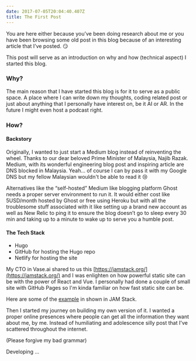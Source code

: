 ```yaml
---
date: 2017-07-05T20:04:40.407Z
title: The First Post
---
```


You are here either because you’ve been doing research about me or you have been browsing some old post in this blog because of an interesting article that I’ve posted. 😏 

This post will serve as an introduction on why and how (technical aspect) I started this blog. 

### Why? 
The main reason that I have started this blog is for it to serve as a public space. A place where I can write down my thoughts, coding related post or just about anything that I personally have interest on, be it AI or AR. In the future I might even host a podcast right.

### How? 
#### Backstory
Originally, I wanted to just start a Medium blog instead of reinventing the wheel. Thanks to our dear beloved Prime Minister of Malaysia, Najib Razak. Medium, with its wonderful engineering blog post and inspiring article are DNS blocked in Malaysia. Yeah... of course I can by pass it with my Google DNS but my fellow Malaysian wouldn't be able to read it 😢

Alternatives like the “self-hosted” Medium like blogging platform Ghost needs a proper server environment to run it. It would either cost like 5USD/month hosted by Ghost or free using Heroku but with all the troublesome stuff associated with it like setting up a brand new account as well as New Relic to ping it to ensure the blog doesn’t go to sleep every 30 min and taking up to a minute to wake up to serve you a humble post.
#### The Tech Stack
- Hugo 
- GitHub for hosting the Hugo repo
- Netlify for hosting the site

My CTO in Vase.ai shared to us this [https://jamstack.org/](https://jamstack.org/) and I was enlighten on how powerful static site can be with the power of React and Vue. I personally had done a couple of small site with GitHub Pages so I'm kinda familiar on how fast static site can be. 

Here are some of the [example](https://jamstack.org/examples/) in shown in JAM Stack. 

Then I started my journey on building my own version of it. I wanted a proper online presences where people can get all the information they want about me, by me. Instead of humiliating and adolescence silly post that I've scattered throughout the internet. 

(Please forgive my bad grammar) 

Developing …  